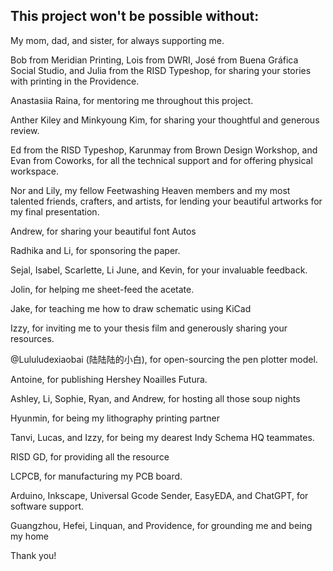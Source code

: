 ## This project won't be possible without:

My mom, dad, and sister, 
for always supporting me.

Bob from Meridian Printing, Lois from DWRI, 
José from Buena Gráfica Social Studio, and Julia from the RISD Typeshop, for sharing your stories with printing in the Providence.

Anastasiia Raina, 
for mentoring me throughout this project.

Anther Kiley and Minkyoung Kim, 
for sharing your thoughtful and generous review.

Ed from the RISD Typeshop, Karunmay from Brown Design Workshop, and Evan from 
Coworks, for all the technical support and for offering physical workspace.

Nor and Lily, my fellow Feetwashing Heaven members and my most talented friends, 
crafters, and artists, for lending your 
beautiful artworks for my final presentation.

Andrew, 
for sharing your beautiful font Autos 

Radhika and Li, 
for sponsoring the paper.

Sejal, Isabel, Scarlette, Li June, and Kevin, 
for your invaluable feedback.

Jolin, 
for helping me sheet-feed the acetate.

Jake, 
for teaching me how to draw schematic using KiCad

Izzy, for inviting me to your thesis film and generously sharing your resources.

@Lululudexiaobai (陆陆陆的小白), 
for open-sourcing the pen plotter model.

Antoine, 
for publishing Hershey Noailles Futura.

Ashley, Li, Sophie, Ryan, and Andrew, 
for hosting all those soup nights

Hyunmin, 
for being my lithography printing partner

Tanvi, Lucas, and Izzy, for being my dearest Indy Schema HQ teammates.

RISD GD, for providing all the resource

LCPCB, for manufacturing my PCB board.

Arduino, Inkscape, Universal Gcode Sender, EasyEDA, and ChatGPT, for software support.

Guangzhou, Hefei, Linquan, and Providence,
for grounding me and being my home

Thank you!

